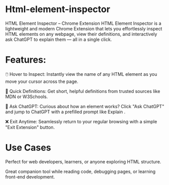 # Html-element-inspector
HTML Element Inspector – Chrome Extension HTML Element Inspector is a lightweight and modern Chrome Extension that lets you effortlessly inspect HTML elements on any webpage, view their definitions, and interactively ask ChatGPT to explain them — all in a single click.

# Features:
🖱️ Hover to Inspect: Instantly view the name of any HTML element as you move your cursor across the page.

📖 Quick Definitions: Get short, helpful definitions from trusted sources like MDN or W3Schools.

🤖 Ask ChatGPT: Curious about how an element works? Click "Ask ChatGPT" and jump to ChatGPT with a prefilled prompt like Explain <element>.

❌ Exit Anytime: Seamlessly return to your regular browsing with a simple "Exit Extension" button.


# Use Cases
Perfect for web developers, learners, or anyone exploring HTML structure.

Great companion tool while reading code, debugging pages, or learning front-end development.

